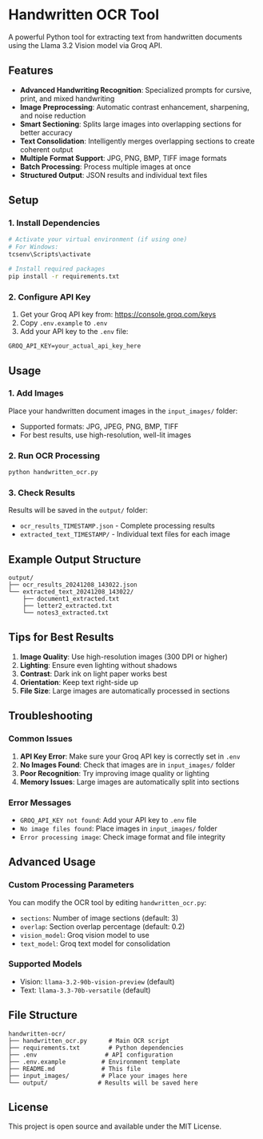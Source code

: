 # Handwritten OCR Tool

A powerful Python tool for extracting text from handwritten documents using the Llama 3.2 Vision model via Groq API.

## Features

- **Advanced Handwriting Recognition**: Specialized prompts for cursive, print, and mixed handwriting
- **Image Preprocessing**: Automatic contrast enhancement, sharpening, and noise reduction
- **Smart Sectioning**: Splits large images into overlapping sections for better accuracy
- **Text Consolidation**: Intelligently merges overlapping sections to create coherent output
- **Multiple Format Support**: JPG, PNG, BMP, TIFF image formats
- **Batch Processing**: Process multiple images at once
- **Structured Output**: JSON results and individual text files

## Setup

### 1. Install Dependencies

```bash
# Activate your virtual environment (if using one)
# For Windows:
tcsenv\Scripts\activate

# Install required packages
pip install -r requirements.txt
```

### 2. Configure API Key

1. Get your Groq API key from: https://console.groq.com/keys
2. Copy `.env.example` to `.env`
3. Add your API key to the `.env` file:

```
GROQ_API_KEY=your_actual_api_key_here
```

## Usage

### 1. Add Images

Place your handwritten document images in the `input_images/` folder:
- Supported formats: JPG, JPEG, PNG, BMP, TIFF
- For best results, use high-resolution, well-lit images

### 2. Run OCR Processing

```bash
python handwritten_ocr.py
```

### 3. Check Results

Results will be saved in the `output/` folder:
- `ocr_results_TIMESTAMP.json` - Complete processing results
- `extracted_text_TIMESTAMP/` - Individual text files for each image

## Example Output Structure

```
output/
├── ocr_results_20241208_143022.json
└── extracted_text_20241208_143022/
    ├── document1_extracted.txt
    ├── letter2_extracted.txt
    └── notes3_extracted.txt
```

## Tips for Best Results

1. **Image Quality**: Use high-resolution images (300 DPI or higher)
2. **Lighting**: Ensure even lighting without shadows
3. **Contrast**: Dark ink on light paper works best
4. **Orientation**: Keep text right-side up
5. **File Size**: Large images are automatically processed in sections

## Troubleshooting

### Common Issues

1. **API Key Error**: Make sure your Groq API key is correctly set in `.env`
2. **No Images Found**: Check that images are in `input_images/` folder
3. **Poor Recognition**: Try improving image quality or lighting
4. **Memory Issues**: Large images are automatically split into sections

### Error Messages

- `GROQ_API_KEY not found`: Add your API key to `.env` file
- `No image files found`: Place images in `input_images/` folder
- `Error processing image`: Check image format and file integrity

## Advanced Usage

### Custom Processing Parameters

You can modify the OCR tool by editing `handwritten_ocr.py`:

- `sections`: Number of image sections (default: 3)
- `overlap`: Section overlap percentage (default: 0.2)
- `vision_model`: Groq vision model to use
- `text_model`: Groq text model for consolidation

### Supported Models

- Vision: `llama-3.2-90b-vision-preview` (default)
- Text: `llama-3.3-70b-versatile` (default)

## File Structure

```
handwritten-ocr/
├── handwritten_ocr.py      # Main OCR script
├── requirements.txt        # Python dependencies
├── .env                   # API configuration
├── .env.example          # Environment template
├── README.md             # This file
├── input_images/         # Place your images here
└── output/              # Results will be saved here
```

## License

This project is open source and available under the MIT License.

